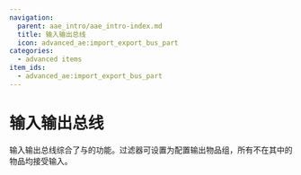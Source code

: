 ```yaml
---
navigation:
  parent: aae_intro/aae_intro-index.md
  title: 输入输出总线
  icon: advanced_ae:import_export_bus_part
categories:
  - advanced items
item_ids:
  - advanced_ae:import_export_bus_part
---
```


# 输入输出总线

<GameScene zoom="8" background="transparent">
  <ImportStructure src="../structure/cable_import_export_bus.snbt"></ImportStructure>
</GameScene>

输入输出总线综合了<ItemLink id="ae2:import_bus" />与<ItemLink id="ae2:export_bus" />的功能。过滤器可设置为配置输出物品组，所有不在其中的物品均接受输入。
